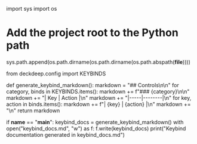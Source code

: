 import sys
import os

# Add the project root to the Python path
sys.path.append(os.path.dirname(os.path.dirname(os.path.abspath(__file__))))

from deckdeep.config import KEYBINDS

def generate_keybind_markdown():
    markdown = "## Controls\n\n"
    for category, binds in KEYBINDS.items():
        markdown += f"### {category}\n\n"
        markdown += "| Key | Action |\n"
        markdown += "|-----|--------|\n"
        for key, action in binds.items():
            markdown += f"| {key} | {action} |\n"
        markdown += "\n"
    return markdown

if __name__ == "__main__":
    keybind_docs = generate_keybind_markdown()
    with open("keybind_docs.md", "w") as f:
        f.write(keybind_docs)
    print("Keybind documentation generated in keybind_docs.md")